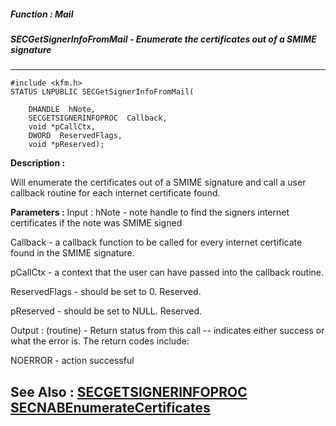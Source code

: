 ##### Function : Mail
##### SECGetSignerInfoFromMail - Enumerate the certificates out of a SMIME signature
---
```
#include <kfm.h>
STATUS LNPUBLIC SECGetSignerInfoFromMail(

	DHANDLE  hNote,
	SECGETSIGNERINFOPROC  Callback,
	void *pCallCtx,
	DWORD  ReservedFlags,
	void *pReserved);
```
**Description :**

Will enumerate the certificates out of a SMIME signature and call a user 
callback routine for each internet certificate found.

**Parameters :**
Input :
hNote  -  note handle to find the signers internet certificates if the note was SMIME signed

Callback  -  a callback function to be called for every internet certificate found in the SMIME signature.

pCallCtx  -  a context that the user can have passed into the callback routine.

ReservedFlags  -  should be set to 0. Reserved.

pReserved  -  should be set to NULL. Reserved.

Output :
(routine)  -  Return status from this call -- indicates either success or what the error is. The return codes include:

NOERROR - action successful



**See Also :**
[SECGETSIGNERINFOPROC](/reference/Data/SECGETSIGNERINFOPROC)
[SECNABEnumerateCertificates](/reference/Func/SECNABEnumerateCertificates)
---
